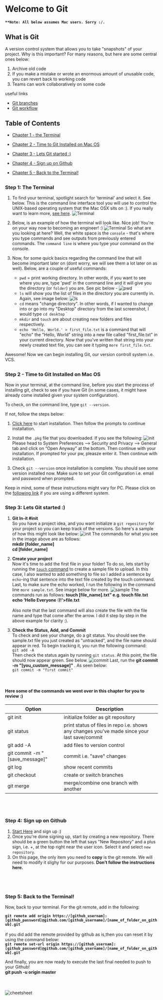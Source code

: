 
# Welcome to Git
#### `**Note: All below assumes Mac users. Sorry :/.`


## What is Git
A version control system that allows you to take "snapshots" of your project. Why is this important? For many reasons, but here are some central ones below:
1. Archive old code
2. If you make a mistake or wrote an enormous amount of unusable code, you can revert back to working code
3. Teams can work collaboratively on some code 

useful links
+ [Git branches](https://gist.github.com/blackfalcon/8428401)
+ [Git workflow](https://guides.github.com/introduction/flow/)




## Table of Contents
  * [Chapter 1 - the Terminal](#chapter-1)
  * [Chapter 2 - Time to Git Installed on Mac OS](#chapter-2)

  * [Chapter 3 - Lets Git started :)](#chapter-3)
  * [Chapter 4 - Sign up on Github ](#chapter-4)
  * [Chapter 5 - Back to the Terminal!](#chapter-5)





## <a id="chapter-1"></a>
### Step 1: The Terminal 
1. To find your terminal, spotlight search for 'terminal' and select it. See below. This is the command line interface tool you will use to control the UNIX-based operating system that the Mac OSX sits on :). If you really want to learn more, [see here](http://blog.teamtreehouse.com/introduction-to-the-mac-os-x-command-line).
![Terminal](./png/spotlight.png)

2. Below, is an example of how the terminal will look like. Nice job! You're on your way now to becoming an engineer! :)
![Terminal](./png/terminal.png)
So what are you looking at here? Well, the white space is the `console` - that's where you type commands and see outputs from previously entered commands. The `command line` is where you type your command on the console.

3. Now, for some quick basics regarding the command line that will become important later on (dont worry, we will see them a lot later on as well). Below, are a couple of useful commands:
      + `pwd` = print working directory. In other words, if you want to see where you are, type 'pwd' in the command line and it will give you the directory (or `folder`) you are. See pic below - ![pwd](./png/pwd.png)
      + `ls` will show you the list of files in the directory you are currently in. Again, see image below: ![ls](./png/ls.png)
      + `cd` means "change directory". In other words, if I wanted to change into or go into my "Desktop" directory from the last screenshot, I would type `cd desktop` <a id="touch"></a>`
      + `mkdir` and `touch` are about creating new folders and files respectively.  
      + `echo 'Hello, World.' > first_file.txt` is a command that will "echo" the "Hello, World" string into a new file called "first_file.txt" in your current directory. Now that you've written that string into your newly created text file, you can see it typing `more first_file.txt`.

Awesome! Now we can begin installing Git, our version controll system i.e. VCS. 


## <a id="chapter-2"></a>
### Step 2 - Time to Git Installed on Mac OS

Now in your terminal, at the command line, before you start the process of installing git, check to see if you have Git (in some cases, it might have already come installed given your system configuration). 

To check, on the command line, type `git --version`. 

If not, follow the steps below:

1. [Click here](https://sourceforge.net/projects/git-osx-installer/files/) to start installation. Then follow the prompts to continue installation.
2. Install the `.pkg` file that you downloaded. If you see the following: ![init](./png/init.png) 
Please head to System Preferences —> Security and Privacy —> General tab and click on “Open Anyway” at the bottom. Then continue with your installation. If prompted for your pw, pleasze enter it. Then continue with installation.


3. Check `git --version` once installation is complete. You should see some version installed now. Make sure to set your Git configuration i.e. email and password when prompted.

Keep in mind, some of these instructions might vary for PC. Please click on the [following link](https://www.atlassian.com/git/tutorials/install-git) if you are using a different system.



## <a id="chapter-3"></a>
### Step 3: Lets Git started :)

1. <strong>Git In-it #init</strong><br/>
So you have a  project idea, and you want initialize a `git repository` for your project so you can keep track of the versions. 
So here's a sample of how this might look like below: ![init](./png/init.png)
The commands for what you see in the image above are as follows:<br>
<strong>mkdir [folder_name]</strong><br>
<strong>cd [folder_name]</strong><br>


2. <strong>Create your project </strong> <br/>
Now it's time to add the first file in your folder! To do so, lets start by running the 
[`touch` command](#touch) to create a sample file to upload. In this case, I also wanted to add something to file so I added a sentence by `echo`-ing that sentence into the text file created by the touch command. Last, to make sure the echo worked, I run the following in the command line `more sample.txt`. See image below for more.
![sample](./png/sample.png)
The commands run as follows:
<strong>touch [file_name].txt” e.g. touch file.txt</strong><br>
<strong>echo ‘Hello Everyone :)!’>file.txt</strong>
<br> <br>Also note that the last command will also create the file with the file name and type that come after the arrow. I did it step by step in the above example for clarity :).

3. <strong> Check the Status, Add, and Commit </strong><br/>
To check and see your change, do a git status. You should see the sample.txt file you just created as "untracked", and the file name should appear in red. To begin tracking it, you run the following command:
<br/>`git add -A`<br/>
Then check the status again by running `git status`. At this point, the file should now appear green. See below.
![commit](./png/gitco.png)
Last, run the <strong>git commit -m "[you_custom_message]" </strong>. As seen below:
<br/> `git commit -m "first commit" `
<br/><br/><br/>

#### <strong> Here some of the commands we went over in this chapter for you to review :)</strong>
| Option | Description |
| ------ | -------- |
| git init   | initialize folder as git repository |
| git status | print status of files in repo i.e. shows any changes you've made since your last save/commit  |
| git add  -A| add files to version control|
|git commit -m "[save_message]"| commit i.e. "save" changes|
| git log|  show recent commits|
|git checkout| create or switch branches|
|git merge | merge/combine one branch with another


<br/><br/>
## <a id="chapter-4"></a>
### Step 4: Sign up on Github

1. [Start Here](https://github.com/) and sign up :)
2. Once you're done signing up, start by creating a new repository. There should be a green button the left that says "New Repository" and a plus sign, i.e. +, at the top right near the user icon. Select it and select `new repository`. 
3. On this page, the only item you need to <strong>copy</strong> is the git remote. We will need to modify it slighy for our purposes. <strong> Don’t follow the instructions here. </strong>


<br/><br/>
## <a id="chapter-5"></a>
### Step 5: Back to the Terminal!

Now, back to your terminal. For the git remote, add in the following:

 <strong>`git remote add origin https://[github_usernam]:[github_password]@github.com/[github_username]/[name_of_folder_on_github].git`</strong> <br>
<br>
 if you did add the remote provided by github as is,then you can reset it by using the command below:<br>
 <strong>`git remote set-url origin https://[github_usernam]:[github_password]@github.com/[github_username]/[name_of_folder_on_github].git`</strong>

And finally, you are now ready to execute the last final needed to push to your Github!
<br> <strong>git push -u origin master</strong>
<br/><br/><br/><br/>
![cheetsheet](./png/cheatsheet.png)